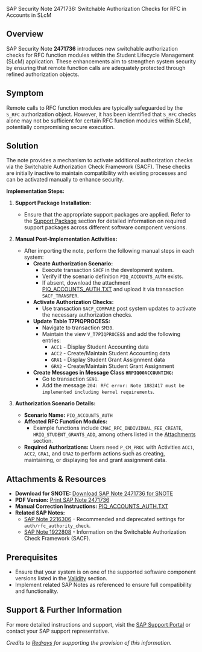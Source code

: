 SAP Security Note 2471736: Switchable Authorization Checks for RFC in Accounts in SLcM

**Overview**
---
SAP Security Note **2471736** introduces new switchable authorization checks for RFC function modules within the Student Lifecycle Management (SLcM) application. These enhancements aim to strengthen system security by ensuring that remote function calls are adequately protected through refined authorization objects.

**Symptom**
---
Remote calls to RFC function modules are typically safeguarded by the `S_RFC` authorization object. However, it has been identified that `S_RFC` checks alone may not be sufficient for certain RFC function modules within SLcM, potentially compromising secure execution.

**Solution**
---
The note provides a mechanism to activate additional authorization checks via the Switchable Authorization Check Framework (SACF). These checks are initially inactive to maintain compatibility with existing processes and can be activated manually to enhance security.

**Implementation Steps:**

1. **Support Package Installation:**
   - Ensure that the appropriate support packages are applied. Refer to the [Support Package](https://me.sap.com/supportpackage/SAPK-2471736) section for detailed information on required support packages across different software component versions.

2. **Manual Post-Implementation Activities:**
   - After importing the note, perform the following manual steps in each system:
     - **Create Authorization Scenario:**
       - Execute transaction `SACF` in the development system.
       - Verify if the scenario definition `PIQ_ACCOUNTS_AUTH` exists.
       - If absent, download the attachment [PIQ_ACCOUNTS_AUTH.TXT](https://me.sap.com/notes/2471736/PIQ_ACCOUNTS_AUTH.TXT) and upload it via transaction `SACF_TRANSFER`.
     - **Activate Authorization Checks:**
       - Use transaction `SACF_COMPARE` post system updates to activate the necessary authorization checks.
     - **Update Table T7PIQPROCESS:**
       - Navigate to transaction `SM30`.
       - Maintain the view `V_T7PIQPROCESS` and add the following entries:
         - `ACC1` - Display Student Accounting data
         - `ACC2` - Create/Maintain Student Accounting data
         - `GRA1` - Display Student Grant Assignment data
         - `GRA2` - Create/Maintain Student Grant Assignment
     - **Create Messages in Message Class `HRPIQ00ACCOUNTING`:**
       - Go to transaction `SE91`.
       - Add the message `204: RFC error: Note 1882417 must be implemented including kernel requirements`.

3. **Authorization Scenario Details:**
   - **Scenario Name:** `PIQ_ACCOUNTS_AUTH`
   - **Affected RFC Function Modules:**
     - Example functions include `CMAC_RFC_INDIVIDUAL_FEE_CREATE`, `HRIQ_STUDENT_GRANTS_ADD`, among others listed in the [Attachments](https://me.sap.com/notes/2471736#attachments) section.
   - **Required Authorizations:** Users need `P_CM_PROC` with Activities `ACC1`, `ACC2`, `GRA1`, and `GRA2` to perform actions such as creating, maintaining, or displaying fee and grant assignment data.

**Attachments & Resources**
---
- **Download for SNOTE:** [Download SAP Note 2471736 for SNOTE](https://notesdownloads.sap.com/note/0040000000042802018)
- **PDF Version:** [Print SAP Note 2471736](https://userapps.support.sap.com/sap/support/sfm/notes/print/0002471736?language=en-US&token=C7E4841C52D44A57E3E2911D07EE716E)
- **Manual Correction Instructions:** [PIQ_ACCOUNTS_AUTH.TXT](https://me.sap.com/notes/2471736/PIQ_ACCOUNTS_AUTH.TXT)
- **Related SAP Notes:**
  - [SAP Note 2216306](https://me.sap.com/notes/2216306) - Recommended and deprecated settings for `auth/rfc_authority_check`.
  - [SAP Note 1922808](https://me.sap.com/notes/1922808) - Information on the Switchable Authorization Check Framework (SACF).

**Prerequisites**
---
- Ensure that your system is on one of the supported software component versions listed in the [Validity](https://me.sap.com/notes/2471736#validity) section.
- Implement related SAP Notes as referenced to ensure full compatibility and functionality.

**Support & Further Information**
---
For more detailed instructions and support, visit the [SAP Support Portal](https://me.sap.com/notes/2471736) or contact your SAP support representative.

*Credits to [Redrays](https://redrays.io) for supporting the provision of this information.*